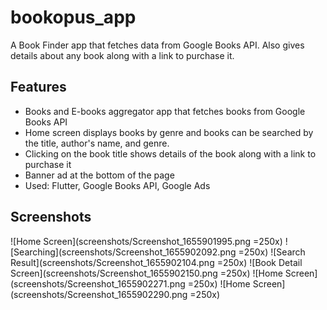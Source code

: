 # bookopus_app

A Book Finder app that fetches data from Google Books API. Also gives details about any book along with a link to purchase it.

## Features

- Books and E-books aggregator app that fetches books from Google Books API
- Home screen displays books by genre and books can be searched by the title, author's name, and genre.
- Clicking on the book title shows details of the book along with a link to purchase it
- Banner ad at the bottom of the page
- Used: Flutter, Google Books API, Google Ads

## Screenshots

![Home Screen](screenshots/Screenshot_1655901995.png =250x)
![Searching](screenshots/Screenshot_1655902092.png =250x)
![Search Result](screenshots/Screenshot_1655902104.png =250x)
![Book Detail Screen](screenshots/Screenshot_1655902150.png =250x)
![Home Screen](screenshots/Screenshot_1655902271.png =250x)
![Home Screen](screenshots/Screenshot_1655902290.png =250x)
